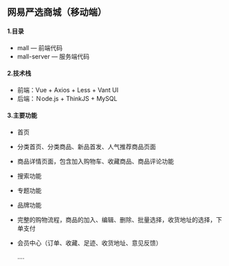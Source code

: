 ## 网易严选商城（移动端）

#### 1.目录

* mall — 前端代码
* mall-server — 服务端代码

#### 2.技术栈

* 前端：Vue + Axios + Less + Vant UI
* 后端：Ｎode.js + ThinkJS + MySQL

#### 3.主要功能

+ 首页

+ 分类首页、分类商品、新品首发、人气推荐商品页面

+ 商品详情页面，包含加入购物车、收藏商品、商品评论功能

+ 搜索功能

+ 专题功能

+ 品牌功能

+ 完整的购物流程，商品的加入、编辑、删除、批量选择，收货地址的选择，下单支付

+ 会员中心（订单、收藏、足迹、收货地址、意见反馈）

  ....


